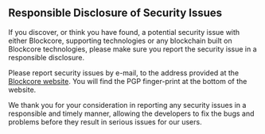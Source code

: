 Responsible Disclosure of Security Issues
-----------------------

If you discover, or think you have found, a potential security issue with either Blockcore, supporting technologies or any blockchain built on Blockcore technologies, please make sure you report the security issue in a responsible disclosure.

Please report security issues by e-mail, to the address provided at the [Blockcore website](http://blockcore.net/). You will find the PGP finger-print at the bottom of the website.

We thank you for your consideration in reporting any security issues in a responsible and timely manner, allowing the 
developers to fix the bugs and problems before they result in serious issues for our users.